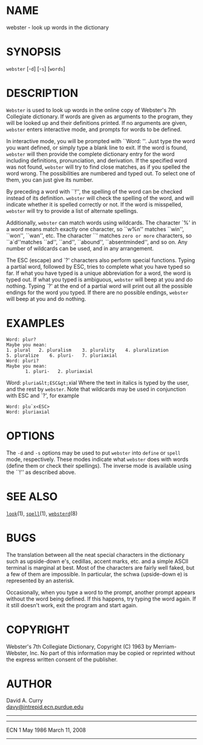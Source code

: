 # NAME

webster - look up words in the dictionary

# SYNOPSIS

`webster` \[-`d`\] \[-`s`\] \[`words`\]

# DESCRIPTION

`Webster` is used to look up words in the online copy of Webster's 7th
Collegiate dictionary. If words are given as arguments to the program,
they will be looked up and their definitions printed. If no arguments
are given, `webster` enters interactive mode, and prompts for words to
be defined.

In interactive mode, you will be prompted with \`\`Word: ''. Just type
the word you want defined, or simply type a blank line to exit. If the
word is found, `webster` will then provide the complete dictionary
entry for the word including definitions, pronunciation, and derivation.
If the specified word was not found, `webster` will try to find close
matches, as if you spelled the word wrong. The possibilities are
numbered and typed out. To select one of them, you can just give its
number.

By preceding a word with \`\`!'', the spelling of the word can be
checked instead of its definition. `webster` will check the spelling
of the word, and will indicate whether it is spelled correctly or not.
If the word is misspelled, `webster` will try to provide a list of
alternate spellings.

Additionally, `webster` can match words using wildcards. The character
\`%' in a word means match exactly one character, so \`\`w%n'' matches
\`\`win'', \`\`won'', \`\`wan'', etc. The character \`\`' matches `zero
or more` characters, so \`\`a\`d''matches \`\`ad'', \`\`and'',
\`\`abound'', \`\`absentminded'', and so on. Any number of wildcards can
be used, and in any arrangement.

The ESC (escape) and \`?' characters also perform special functions.
Typing a partial word, followed by ESC, tries to complete what you have
typed so far. If what you have typed is a unique abbreviation for a
word, the word is typed out. If what you typed is ambiguous, `webster`
will beep at you and do nothing. Typing \`?' at the end of a partial
word will print out all the possible endings for the word you typed. If
there are no possible endings, `webster` will beep at you and do
nothing.

# EXAMPLES

    Word: plur?
    Maybe you mean:
    1. plural   2. pluralism    3. plurality    4. pluralization
    5. pluralize    6. pluri-   7. pluriaxial
    Word: pluri?
    Maybe you mean:
           1. pluri-   2. pluriaxial

Word: `pluria&lt;ESC&gt;`xial
Where the text in italics is typed by the user, and the rest by
`webster`. Note that wildcards may be used in conjunction with ESC and
\`?', for example

    Word: plu`x<ESC>
    Word: pluriaxial

# OPTIONS

The `-d` and `-s` options may be used to put `webster` into
`define` or `spell` mode, respectively. These modes indicate what
`webster` does with words (define them or check their spellings). The
inverse mode is available using the \`\`!'' as described above.

# SEE ALSO

[`look`](/web/20141128030253/http://www2.research.att.com/~astopen/man/man1/look.html)(1),
[`spell`](/web/20141128030253/http://www2.research.att.com/~astopen/man/man1/spell.html)(1),
[`websterd`](/web/20141128030253/http://www2.research.att.com/~astopen/man/man8/websterd.html)(8)

# BUGS

The translation between all the neat special characters in the
dictionary such as upside-down e's, cedillas, accent marks, etc. and a
simple ASCII terminal is marginal at best. Most of the characters are
fairly well faked, but a few of them are impossible. In particular, the
schwa (upside-down e) is represented by an asterisk.

Occasionally, when you type a word to the prompt, another prompt appears
without the word being defined. If this happens, try typing the word
again. If it still doesn't work, exit the program and start again.

# COPYRIGHT

Webster's 7th Collegiate Dictionary, Copyright (C) 1963 by
Merriam-Webster, Inc. No part of this information may be copied or
reprinted without the express written consent of the publisher.

# AUTHOR

David A. Curry\
davy@intrepid.ecn.purdue.edu

------------------------------------------------------------------------

  ----- ------------ ----------------
  ECN   1 May 1986   March 11, 2008
  ----- ------------ ----------------


